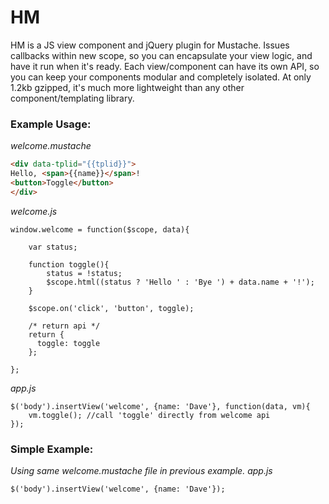 # HM
HM is a JS view component and jQuery plugin for Mustache. Issues callbacks within new scope, so you can encapsulate your view logic, and have it run when it's ready. Each view/component can have its own API, so you can keep your components modular and completely isolated. At only 1.2kb gzipped, it's much more lightweight than any other component/templating library.

### Example Usage:

*welcome.mustache*
```HTML
<div data-tplid="{{tplid}}">
Hello, <span>{{name}}</span>!
<button>Toggle</button>
</div>
```
*welcome.js*
```JS
window.welcome = function($scope, data){

    var status;
    
    function toggle(){
        status = !status;
        $scope.html((status ? 'Hello ' : 'Bye ') + data.name + '!');
    }
    
    $scope.on('click', 'button', toggle);
    
    /* return api */
    return {
      toggle: toggle
    };
   
};
```
*app.js*
```JS
$('body').insertView('welcome', {name: 'Dave'}, function(data, vm){
    vm.toggle(); //call 'toggle' directly from welcome api
});
```
### Simple Example:
_Using same welcome.mustache file in previous example._
*app.js*
```JS
$('body').insertView('welcome', {name: 'Dave'});
```
